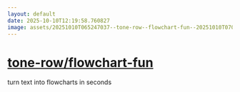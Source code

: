 ```yaml
---
layout: default
date: 2025-10-10T12:19:58.760827
image: assets/20251010T065247037--tone-row--flowchart-fun--20251010T070631451--cropped.png
---
```


# [tone-row/flowchart-fun](https://github.com/tone-row/flowchart-fun)

turn text into flowcharts in seconds
